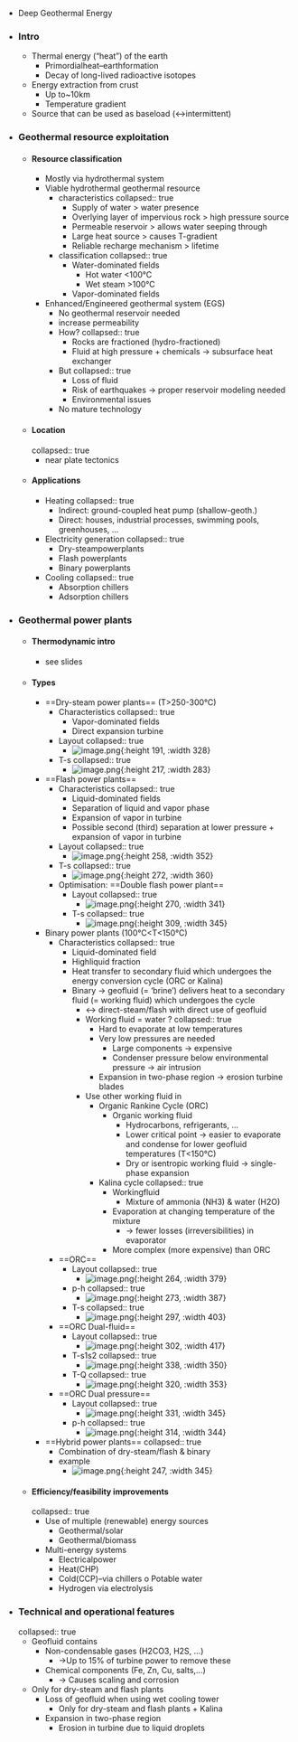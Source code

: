 - Deep Geothermal Energy
- ### Intro
	- Thermal energy (“heat”) of the earth
		- Primordialheat–earthformation
		- Decay of long-lived radioactive isotopes
	- Energy extraction from crust
		- Up to~10km
		- Temperature gradient
	- Source that can be used as baseload (<->intermittent)
- ### Geothermal resource exploitation
	- #### Resource classification
		- Mostly via hydrothermal system
		- Viable hydrothermal geothermal resource
			- characteristics
			  collapsed:: true
				- Supply of water > water presence
				- Overlying layer of impervious rock > high pressure source
				- Permeable reservoir > allows water seeping through
				- Large heat source > causes T-gradient
				- Reliable recharge mechanism > lifetime
			- classification
			  collapsed:: true
				- Water-dominated fields
					- Hot water <100°C
					- Wet steam >100°C
				- Vapor-dominated fields
		- Enhanced/Engineered geothermal system (EGS)
			- No geothermal reservoir needed
			- increase permeability
			- How?
			  collapsed:: true
				- Rocks are fractioned (hydro-fractioned)
				- Fluid at high pressure + chemicals -> subsurface heat exchanger
			- But
			  collapsed:: true
				- Loss of fluid
				- Risk of earthquakes -> proper reservoir modeling needed
				- Environmental issues
			- No mature technology
	- #### Location
	  collapsed:: true
		- near plate tectonics
	- #### Applications
		- Heating
		  collapsed:: true
			- Indirect: ground-coupled heat pump (shallow-geoth.)
			- Direct: houses, industrial processes, swimming pools, greenhouses, ...
		- Electricity generation
		  collapsed:: true
			- Dry-steampowerplants
			- Flash powerplants
			- Binary powerplants
		- Cooling
		  collapsed:: true
			- Absorption chillers
			- Adsorption chillers
- ### Geothermal power plants
	- #### Thermodynamic intro
		- see slides
	- #### Types
		- ==Dry-steam power plants== (T>250-300°C)
			- Characteristics
			  collapsed:: true
				- Vapor-dominated fields
				- Direct expansion turbine
			- Layout
			  collapsed:: true
				- ![image.png](../assets/image_1683878633922_0.png){:height 191, :width 328}
			- T-s
			  collapsed:: true
				- ![image.png](../assets/image_1683878692130_0.png){:height 217, :width 283}
		- ==Flash power plants==
			- Characteristics
			  collapsed:: true
				- Liquid-dominated fields
				- Separation of liquid and vapor phase
				- Expansion of vapor in turbine
				- Possible second (third) separation at lower pressure + expansion of vapor in turbine
			- Layout
			  collapsed:: true
				- ![image.png](../assets/image_1683879146528_0.png){:height 258, :width 352}
			- T-s
			  collapsed:: true
				- ![image.png](../assets/image_1683879188560_0.png){:height 272, :width 360}
			- Optimisation: ==Double flash power plant==
				- Layout
				  collapsed:: true
					- ![image.png](../assets/image_1683879373006_0.png){:height 270, :width 341}
				- T-s
				  collapsed:: true
					- ![image.png](../assets/image_1683879432558_0.png){:height 309, :width 345}
		- Binary power plants (100°C<T<150°C)
			- Characteristics
			  collapsed:: true
				- Liquid-dominated field
				- Highliquid fraction
				- Heat transfer to secondary fluid which undergoes the energy conversion cycle (ORC or Kalina)
				- Binary -> geofluid (= ‘brine’) delivers heat to a secondary fluid (= working fluid) which undergoes the cycle
					- <-> direct-steam/flash with direct use of geofluid
					- Working fluid = water ?
					  collapsed:: true
						- Hard to evaporate at low temperatures
						- Very low pressures are needed
							- Large components -> expensive
							- Condenser pressure below environmental pressure -> air intrusion
						- Expansion in two-phase region -> erosion turbine blades
					- Use other working fluid in
						- Organic Rankine Cycle (ORC)
							- Organic working fluid
								- Hydrocarbons, refrigerants, ...
								- Lower critical point -> easier to evaporate and condense for lower geofluid temperatures (T<150°C)
								- Dry or isentropic working fluid -> single-phase expansion
						- Kalina cycle
						  collapsed:: true
							- Workingfluid
								- Mixture of ammonia (NH3) & water (H2O)
							- Evaporation at changing temperature of the mixture
								- -> fewer losses (irreversibilities) in evaporator
							- More complex (more expensive) than ORC
			- ==ORC==
				- Layout
				  collapsed:: true
					- ![image.png](../assets/image_1683880793400_0.png){:height 264, :width 379}
				- p-h
				  collapsed:: true
					- ![image.png](../assets/image_1683881360272_0.png){:height 273, :width 387}
				- T-s
				  collapsed:: true
					- ![image.png](../assets/image_1683883104397_0.png){:height 297, :width 403}
			- ==ORC Dual-fluid==
				- Layout
				  collapsed:: true
					- ![image.png](../assets/image_1683883238518_0.png){:height 302, :width 417}
				- T-s1s2
				  collapsed:: true
					- ![image.png](../assets/image_1683883508748_0.png){:height 338, :width 350}
				- T-Q
				  collapsed:: true
					- ![image.png](../assets/image_1683883630991_0.png){:height 320, :width 353}
			- ==ORC Dual pressure==
				- Layout
				  collapsed:: true
					- ![image.png](../assets/image_1683883717112_0.png){:height 331, :width 345}
				- p-h
				  collapsed:: true
					- ![image.png](../assets/image_1683883750470_0.png){:height 314, :width 344}
		- ==Hybrid power plants==
		  collapsed:: true
			- Combination of dry-steam/flash & binary
			- example
				- ![image.png](../assets/image_1683884176488_0.png){:height 247, :width 345}
	- #### Efficiency/feasibility improvements
	  collapsed:: true
		- Use of multiple (renewable) energy sources
			- Geothermal/solar
			- Geothermal/biomass
		- Multi-energy systems
			- Electricalpower
			- Heat(CHP)
			- Cold(CCP)–via chillers o Potable water
			- Hydrogen via electrolysis
- ### Technical and operational features
  collapsed:: true
	- Geofluid contains
		- Non-condensable gases (H2CO3, H2S, ...)
			- ->Up to 15% of turbine power to remove these
		- Chemical components (Fe, Zn, Cu, salts,...)
			- -> Causes scaling and corrosion
	- Only for dry-steam and flash plants
		- Loss of geofluid when using wet cooling tower
			- Only for dry-steam and flash plants + Kalina
		- Expansion in two-phase region
			- Erosion in turbine due to liquid droplets